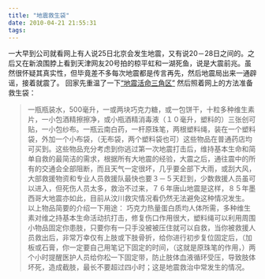 ```yaml
---
title: "地震救生袋"
date: 2010-04-21 21:55:31
tags:
---
```


一大早到公司就看网上有人说25日北京会发生地震，又有说20－28日之间的。之后又在新浪围脖上看到天津网友20号拍的椋平虹和一湖死鱼，说是大震前兆。虽然很怀疑其真实性，但毕竟差不多每次地震都是传言再先，然后地震局出来一通辟谣，接着就震了。 回家先重温了一下[“地震活命三角区”](http://www.70man.com/?p=3122) 然后照着网上的方法准备救生袋：

> 一瓶瓶装水，500毫升，一或两块巧克力糖，或一包饼干，十粒多种维生素片，一小包酒精擦擦净，或小瓶酒精消毒液（１０毫升，塑料的）三张创可贴，一小包纱布。一瓶云南白药，一杆原珠笔，两根塑料绳，装在一个塑料袋，外加一个小布袋，（无布袋，两个塑料袋也可）这些物品在普通药店均可买到。这些物品充分考虑到你逃过第一次地震打击后，维持基本生命和简单自救的最简洁的需求，根据所有大地震的经验，大震之后，通往震中的所有的交通会全部阻断，而且天气一定很坏，几乎要全部下大雨，或刮大风，大部救援物资和专业人员救援队最快也要３－５天赶到，少数救援人员虽可以进入，但死伤人员太多，救治不过来，７６年唐山地震是这样，８５年墨西哥大地震亦如此，目前从汶川救灾情况看仍然无法避免这种情况发生。 以上物品简要的介绍一下用途： 巧克力热量蛋白质均人体所需，多种维生素对维之持基本生命活动抗打击，修复伤口作用很大，塑料绳可以利用周围小物品固定你患肢，只要你有一只手没被被压住就可以自救，当你被救援人员救出后，非常万幸仅有上肢或下肢骨折，给你进行初步复位固定后，（加板或石膏，你一定要自己用笔记下固定的时间，（这就是原珠笔的作用，）两个小时提醒医护人员给你松一下固定带，防止肢体血液循环受压，导致肢体坏死，造成截肢，最长不要超过四小时；这是地震救治中常发生的情况。